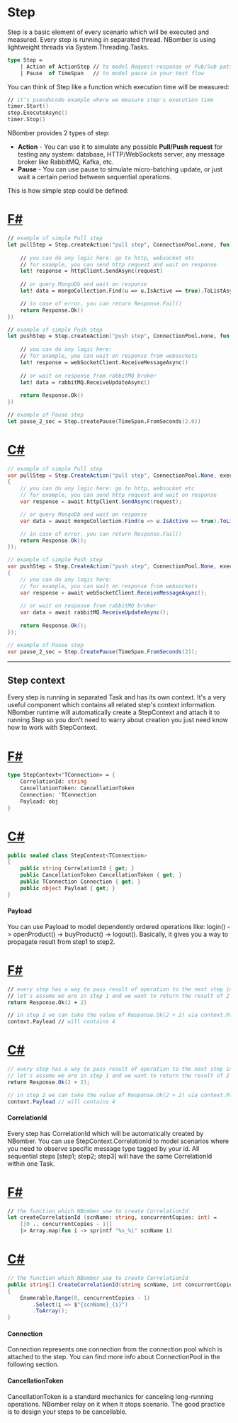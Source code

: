 # Step

Step is a basic element of every scenario which will be executed and measured. Every step is running in separated thread. NBomber is using lightweight threads via System.Threading.Tasks.

```fsharp
type Step =
    | Action of ActionStep // to model Request-response or Pub/Sub pattern
    | Pause  of TimeSpan   // to model pause in your test flow
```

You can think of Step like a function which execution time will be measured:
```fsharp
// it's pseudocode example where we measure step's execution time
timer.Start()
step.ExecuteAsync()
timer.Stop()
```

NBomber provides 2 types of step:
- **Action** - You can use it to simulate any possible **Pull/Push request** for testing any system: database, HTTP/WebSockets server, any message broker like RabbitMQ, Kafka, etc.
- **Pause** - You can use pause to simulate micro-batching update, or just wait a certain period between sequential operations.

This is how simple step could be defined:

# [F#](#tab/tabid-1)
```fsharp
// example of simple Pull step
let pullStep = Step.createAction("pull step", ConnectionPool.none, fun context -> task {
    
    // you can do any logic here: go to http, websocket etc    
    // for example, you can send http request and wait on response
    let! response = httpClient.SendAsync(request)
    
    // or query MongoDb and wait on response
    let! data = mongoCollection.Find(u => u.IsActive == true).ToListAsync()

    // in case of error, you can return Response.Fail()     
    return Response.Ok()    
})

// example of simple Push step
let pushStep = Step.createAction("push step", ConnectionPool.none, fun context -> task {
        
    // you can do any logic here:
    // for example, you can wait on response from websockets    
    let! response = webSocketClient.ReceiveMessageAsync()
    
    // or wait on response from rabbitMQ broker
    let! data = rabbitMQ.ReceiveUpdateAsync()
        
    return Response.Ok() 
})

// example of Pause step
let pause_2_sec = Step.createPause(TimeSpan.FromSeconds(2.0))
```

# [C#](#tab/tabid-2)
```csharp
// example of simple Pull step
var pullStep = Step.CreateAction("pull step", ConnectionPool.None, execute: async (context) => 
{
    // you can do any logic here: go to http, websocket etc        
    // for example, you can send http request and wait on response
    var response = await httpClient.SendAsync(request);

    // or query MongoDb and wait on response
    var data = await mongoCollection.Find(u => u.IsActive == true).ToListAsync();        

    // in case of error, you can return Response.Fail()
    return Response.Ok();
});

// example of simple Push step
var pushStep = Step.CreateAction("push step", ConnectionPool.None, execute: async (context) => 
{
    // you can do any logic here:
    // for example, you can wait on response from websockets    
    var response = await webSocketClient.ReceiveMessageAsync();
    
    // or wait on response from rabbitMQ broker
    var data = await rabbitMQ.ReceiveUpdateAsync();
        
    return Response.Ok(); 
});

// example of Pause step
var pause_2_sec = Step.CreatePause(TimeSpan.FromSeconds(2));
``` 
***

## Step context

Every step is running in separated Task<TResponse> and has its own context. It's a very useful component which contains all related step's context information. NBomber runtime will automatically create a StepContext and attach it to running Step so you don't need to warry about creation you just need know how to work with StepContext.

# [F#](#tab/tabid-1)
```fsharp
type StepContext<'TConnection> = {
    CorrelationId: string
    CancellationToken: CancellationToken
    Connection: 'TConnection
    Payload: obj
}
```

# [C#](#tab/tabid-2)
```csharp
public sealed class StepContext<TConnection>
{
    public string CorrelationId { get; }
    public CancellationToken CancellationToken { get; }
    public TConnection Connection { get; }
    public object Payload { get; }
}
```

#### Payload
You can use Payload to model dependently ordered operations like: login() -> openProduct() -> buyProduct() -> logout(). Basically, it gives you a way to propagate result from step1 to step2.

# [F#](#tab/tabid-1)
```fsharp
// every step has a way to pass result of operation to the next step in the flow via Response.Ok(result)
// let's assume we are in step 1 and we want to return the result of 2 + 2 operation to the next step
return Response.Ok(2 + 2)

// in step 2 we can take the value of Response.Ok(2 + 2) via context.Payload
context.Payload // will contains 4
```

# [C#](#tab/tabid-2)
```csharp
// every step has a way to pass result of operation to the next step in the flow via Response.Ok(result)
// let's assume we are in step 1 and we want to return the result of 2 + 2 operation to the next step
return Response.Ok(2 + 2);

// in step 2 we can take the value of Response.Ok(2 + 2) via context.Payload
context.Payload // will contains 4
```

#### CorrelationId
Every step has CorrelationId which will be automatically created by NBomber. You can use StepContext.CorrelationId to model scenarios where you need to observe specific message type tagged by your id. All sequential steps [step1; step2; step3] will have the same CorrelationId within one Task.

# [F#](#tab/tabid-1)
```fsharp
// the function which NBomber use to create CorrelationId
let createCorrelationId (scnName: string, concurrentCopies: int) =
    [|0 .. concurrentCopies - 1|] 
    |> Array.map(fun i -> sprintf "%s_%i" scnName i)
```

# [C#](#tab/tabid-2)
```csharp
// the function which NBomber use to create CorrelationId
public string[] CreateCorrelationId(string scnName, int concurrentCopies)
{
    Enumerable.Range(0, concurrentCopies - 1)
        .Select(i => $"{scnName}_{i}")
        .ToArray();
}
```

#### Connection
Connection represents one connection from the connection pool which is attached to the step. You can find more info about ConnectionPool in the following section.

#### CancellationToken
CancellationToken is a standard mechanics for canceling long-running operations. NBomber relay on it when it stops scenario. The good practice is to design your steps to be cancellable.
